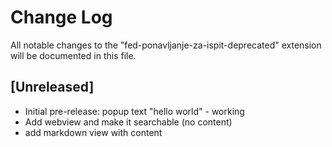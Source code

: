 # Change Log

All notable changes to the "fed-ponavljanje-za-ispit-deprecated" extension will be documented in this file.

## [Unreleased]

- Initial pre-release: popup text "hello world" - working
- Add webview and make it searchable (no content)
- add markdown view with content
